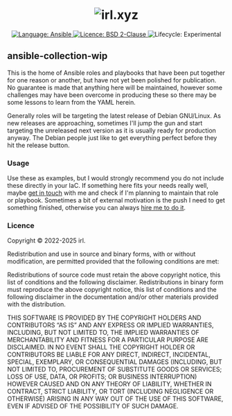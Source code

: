 <h1 align="center">
  <br>
  <img src="https://guardianproject.dev/irl/.profile/raw/branch/main/header.png" alt="irl.xyz">
  <br>
</h1>

<p align="center">
  <a href="https://docs.ansible.com/">
    <img alt="Language: Ansible" src="https://img.shields.io/badge/Language-Ansible-CC0001?style=flat-square&label=Language">
  </a>
  <a href="https://opensource.org/licenses/BSD-2-Clause">
    <img alt="Licence: BSD 2-Clause" src="https://img.shields.io/badge/License-BSD%202--Clause-orange?style=flat-square">
  </a>
  <img alt="Lifecycle: Experimental" src="https://img.shields.io/badge/Lifecycle-Experimental-339999?style=flat-square">
</p>

## ansible-collection-wip

This is the home of Ansible roles and playbooks that have been put together for one reason or another, but have not yet
been polished for publication. No guarantee is made that anything here will be maintained, however some challenges may
have been overcome in producing these so there may be some lessons to learn from the YAML herein.

Generally roles will be targeting the latest release of Debian GNU/Linux. As new releases are approaching, sometimes
I'll jump the gun and start targeting the unreleased next version as it is usually ready for production anyway. The
Debian people just like to get everything perfect before they hit the release button.

### Usage

Use these as examples, but I would strongly recommend you do not include these directly in your IaC.
If something here fits your needs really well, maybe [get in touch](https://irl.xyz/contact/) with me and check if I'm
planning to maintain that role or playbook.
Sometimes a bit of external motivation is the push I need to get something finished, otherwise you can always
[hire me to do it](https://www.sr2.uk/).

### Licence

Copyright © 2022-2025 irl.

Redistribution and use in source and binary forms, with or without modification, are permitted provided that the
following conditions are met:

Redistributions of source code must retain the above copyright notice, this list of conditions and the following
disclaimer.
Redistributions in binary form must reproduce the above copyright notice, this list of conditions and the following
disclaimer in the documentation and/or other materials provided with the distribution.

THIS SOFTWARE IS PROVIDED BY THE COPYRIGHT HOLDERS AND CONTRIBUTORS “AS IS” AND ANY EXPRESS OR IMPLIED WARRANTIES,
INCLUDING, BUT NOT LIMITED TO, THE IMPLIED WARRANTIES OF MERCHANTABILITY AND FITNESS FOR A PARTICULAR PURPOSE ARE
DISCLAIMED. IN NO EVENT SHALL THE COPYRIGHT HOLDER OR CONTRIBUTORS BE LIABLE FOR ANY DIRECT, INDIRECT, INCIDENTAL,
SPECIAL, EXEMPLARY, OR CONSEQUENTIAL DAMAGES (INCLUDING, BUT NOT LIMITED TO, PROCUREMENT OF SUBSTITUTE GOODS OR
SERVICES; LOSS OF USE, DATA, OR PROFITS; OR BUSINESS INTERRUPTION) HOWEVER CAUSED AND ON ANY THEORY OF LIABILITY,
WHETHER IN CONTRACT, STRICT LIABILITY, OR TORT (INCLUDING NEGLIGENCE OR OTHERWISE) ARISING IN ANY WAY OUT OF THE USE OF
THIS SOFTWARE, EVEN IF ADVISED OF THE POSSIBILITY OF SUCH DAMAGE.
